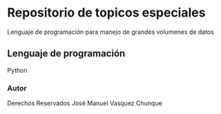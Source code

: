 # Repositorio de topicos especiales
Lenguaje de programación para manejo de grandes volumenes de datos
## Lenguaje de programación
Python
### Autor
Derechos Reservados José Manuel Vasquez Chunque